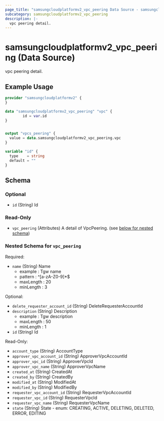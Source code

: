 ```yaml
---
page_title: "samsungcloudplatformv2_vpc_peering Data Source - samsungcloudplatformv2"
subcategory: samsungcloudplatformv2_vpc_peering
description: |-
  vpc peering detail.
---
```


# samsungcloudplatformv2_vpc_peering (Data Source)

vpc peering detail.

## Example Usage

```terraform
provider "samsungcloudplatformv2" {
}

data "samsungcloudplatformv2_vpc_peering" "vpc" {
        id = var.id
}


output "vpcs_peering" {
  value = data.samsungcloudplatformv2_vpc_peering.vpc
}

variable "id" {
  type    = string
  default = ""
}
```

<!-- schema generated by tfplugindocs -->
## Schema

### Optional

- `id` (String) Id

### Read-Only

- `vpc_peering` (Attributes) A detail of VpcPeering. (see [below for nested schema](#nestedatt--vpc_peering))

<a id="nestedatt--vpc_peering"></a>
### Nested Schema for `vpc_peering`

Required:

- `name` (String) Name
  - example : Tgw name
  - pattern : ^[a-zA-Z0-9]*$
  - maxLength : 20
  - minLength : 3

Optional:

- `delete_requester_account_id` (String) DeleteRequesterAccountId
- `description` (String) Description
  - example : Tgw description
  - maxLength : 50
  - minLength : 1
- `id` (String) Id

Read-Only:

- `account_type` (String) AccountType
- `approver_vpc_account_id` (String) ApproverVpcAccountId
- `approver_vpc_id` (String) ApproverVpcId
- `approver_vpc_name` (String) ApproverVpcName
- `created_at` (String) CreatedAt
- `created_by` (String) CreatedBy
- `modified_at` (String) ModifiedAt
- `modified_by` (String) ModifiedBy
- `requester_vpc_account_id` (String) RequesterVpcAccountId
- `requester_vpc_id` (String) RequesterVpcId
- `requester_vpc_name` (String) RequesterVpcName
- `state` (String) State - enum: CREATING, ACTIVE, DELETING, DELETED, ERROR, EDITING
